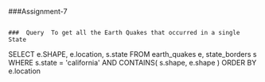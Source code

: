 
###Assignment-7

~~~

###  Query  To get all the Earth Quakes that occurred in a single State 

~~~


SELECT e.SHAPE, e.location, s.state
FROM earth_quakes e, state_borders s
WHERE s.state =  'california'
AND CONTAINS( s.shape, e.shape ) 
ORDER BY e.location

~~~
